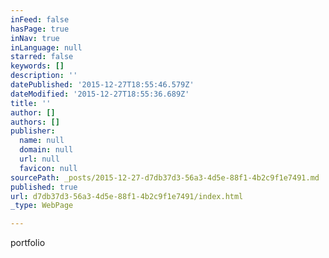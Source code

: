 ```yaml
---
inFeed: false
hasPage: true
inNav: true
inLanguage: null
starred: false
keywords: []
description: ''
datePublished: '2015-12-27T18:55:46.579Z'
dateModified: '2015-12-27T18:55:36.689Z'
title: ''
author: []
authors: []
publisher:
  name: null
  domain: null
  url: null
  favicon: null
sourcePath: _posts/2015-12-27-d7db37d3-56a3-4d5e-88f1-4b2c9f1e7491.md
published: true
url: d7db37d3-56a3-4d5e-88f1-4b2c9f1e7491/index.html
_type: WebPage

---
```

portfolio